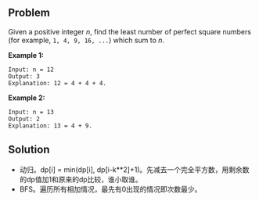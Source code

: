 ## Problem

Given a positive integer *n*, find the least number of perfect square numbers (for example, `1, 4, 9, 16, ...`) which sum to *n*.

**Example 1:**

```
Input: n = 12
Output: 3 
Explanation: 12 = 4 + 4 + 4.
```

**Example 2:**

```
Input: n = 13
Output: 2
Explanation: 13 = 4 + 9.
```

 

## Solution

* 动归。dp[i] = min(dp[i], dp[i-k**2]+1)。先减去一个完全平方数，用剩余数的dp值加1和原来的dp比较，谁小取谁。
* BFS。遍历所有相加情况，最先有0出现的情况即次数最少。